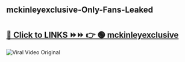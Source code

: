 
 ## mckinleyexclusive-Only-Fans-Leaked

# <h2><a href="https://clipsfans.com/mckinleyexclusive&ref=git">🔗 Click to LINKS ⏩⏩ 👉 🟢 mckinleyexclusive </a></h2>

<a href="https://clipsfans.com/mckinleyexclusive&ref=git" rel="nofollow" data-target="animated-image.originalLink"><img src="https://i.ibb.co.com/xMMVF88/686577567.gif" alt="Viral Video Original" style="max-width: 100%; display: inline-block;" data-target="animated-image.originalImage"></a>
